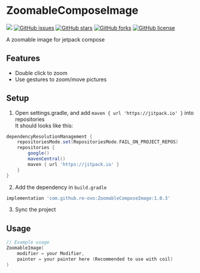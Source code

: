 # ZoomableComposeImage
[![](https://jitpack.io/v/re-ovo/ZoomableComposeImage.svg)](https://jitpack.io/#re-ovo/ZoomableComposeImage)
[![GitHub issues](https://img.shields.io/github/issues/re-ovo/ZoomableComposeImage)](https://github.com/re-ovo/ZoomableComposeImage/issues)
[![GitHub stars](https://img.shields.io/github/stars/re-ovo/ZoomableComposeImage)](https://github.com/re-ovo/ZoomableComposeImage/stargazers)
[![GitHub forks](https://img.shields.io/github/forks/re-ovo/ZoomableComposeImage)](https://github.com/re-ovo/ZoomableComposeImage/network)
[![GitHub license](https://img.shields.io/github/license/re-ovo/ZoomableComposeImage)](https://github.com/re-ovo/ZoomableComposeImage)

A zoomable image for jetpack compose

## Features
* Double click to zoom
* Use gestures to zoom/move pictures

## Setup
1. Open settings.gradle, and add `maven { url 'https://jitpack.io' }` into repositories   
It should looks like this:   
```groovy
dependencyResolutionManagement {
    repositoriesMode.set(RepositoriesMode.FAIL_ON_PROJECT_REPOS)
    repositories {
        google()
        mavenCentral()
        maven { url 'https://jitpack.io' }
    }
}
```
2. Add the dependency in `build.gradle`
```groovy
implementation 'com.github.re-ovo:ZoomableComposeImage:1.0.3'
```
3. Sync the project

## Usage
```kotlin
// Example usage
ZoomableImage(
    modifier = your Modifier,
    painter = your painter here (Recommended to use with coil)
)
```